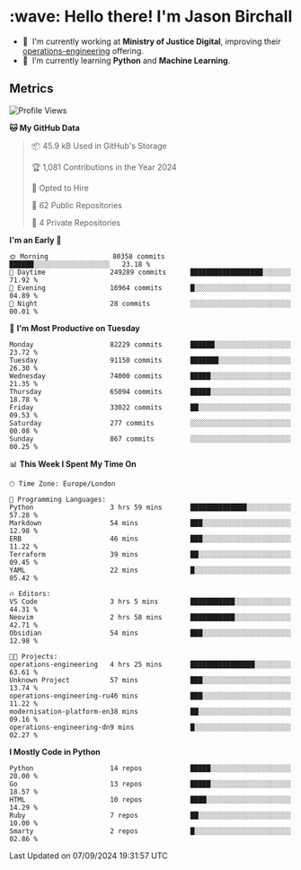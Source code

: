 <h1 align="left" id="jason-title">:wave: Hello there! I'm Jason Birchall</h1>

- :office: &nbsp;I'm currently working at **Ministry of Justice Digital**, improving their [operations-engineering](https://github.com/ministryofjustice/operations-engineering) offering.
- :seedling: &nbsp;I’m currently learning **Python** and **Machine Learning**.

<h2>Metrics</h2>

<!--START_SECTION:waka-->
![Profile Views](http://img.shields.io/badge/Profile%20Views-20-blue)

**🐱 My GitHub Data** 

> 📦 45.9 kB Used in GitHub's Storage 
 > 
> 🏆 1,081 Contributions in the Year 2024
 > 
> 💼 Opted to Hire
 > 
> 📜 62 Public Repositories 
 > 
> 🔑 4 Private Repositories 
 > 
**I'm an Early 🐤** 

```text
🌞 Morning                80358 commits       ██████░░░░░░░░░░░░░░░░░░░   23.18 % 
🌆 Daytime                249289 commits      ██████████████████░░░░░░░   71.92 % 
🌃 Evening                16964 commits       █░░░░░░░░░░░░░░░░░░░░░░░░   04.89 % 
🌙 Night                  28 commits          ░░░░░░░░░░░░░░░░░░░░░░░░░   00.01 % 
```
📅 **I'm Most Productive on Tuesday** 

```text
Monday                   82229 commits       ██████░░░░░░░░░░░░░░░░░░░   23.72 % 
Tuesday                  91150 commits       ███████░░░░░░░░░░░░░░░░░░   26.30 % 
Wednesday                74000 commits       █████░░░░░░░░░░░░░░░░░░░░   21.35 % 
Thursday                 65094 commits       █████░░░░░░░░░░░░░░░░░░░░   18.78 % 
Friday                   33022 commits       ██░░░░░░░░░░░░░░░░░░░░░░░   09.53 % 
Saturday                 277 commits         ░░░░░░░░░░░░░░░░░░░░░░░░░   00.08 % 
Sunday                   867 commits         ░░░░░░░░░░░░░░░░░░░░░░░░░   00.25 % 
```


📊 **This Week I Spent My Time On** 

```text
🕑︎ Time Zone: Europe/London

💬 Programming Languages: 
Python                   3 hrs 59 mins       ██████████████░░░░░░░░░░░   57.28 % 
Markdown                 54 mins             ███░░░░░░░░░░░░░░░░░░░░░░   12.98 % 
ERB                      46 mins             ███░░░░░░░░░░░░░░░░░░░░░░   11.22 % 
Terraform                39 mins             ██░░░░░░░░░░░░░░░░░░░░░░░   09.45 % 
YAML                     22 mins             █░░░░░░░░░░░░░░░░░░░░░░░░   05.42 % 

🔥 Editors: 
VS Code                  3 hrs 5 mins        ███████████░░░░░░░░░░░░░░   44.31 % 
Neovim                   2 hrs 58 mins       ███████████░░░░░░░░░░░░░░   42.71 % 
Obsidian                 54 mins             ███░░░░░░░░░░░░░░░░░░░░░░   12.98 % 

🐱‍💻 Projects: 
operations-engineering   4 hrs 25 mins       ████████████████░░░░░░░░░   63.61 % 
Unknown Project          57 mins             ███░░░░░░░░░░░░░░░░░░░░░░   13.74 % 
operations-engineering-ru46 mins             ███░░░░░░░░░░░░░░░░░░░░░░   11.22 % 
modernisation-platform-en38 mins             ██░░░░░░░░░░░░░░░░░░░░░░░   09.16 % 
operations-engineering-dn9 mins              █░░░░░░░░░░░░░░░░░░░░░░░░   02.27 % 
```

**I Mostly Code in Python** 

```text
Python                   14 repos            █████░░░░░░░░░░░░░░░░░░░░   20.00 % 
Go                       13 repos            █████░░░░░░░░░░░░░░░░░░░░   18.57 % 
HTML                     10 repos            ████░░░░░░░░░░░░░░░░░░░░░   14.29 % 
Ruby                     7 repos             ██░░░░░░░░░░░░░░░░░░░░░░░   10.00 % 
Smarty                   2 repos             █░░░░░░░░░░░░░░░░░░░░░░░░   02.86 % 
```




 Last Updated on 07/09/2024 19:31:57 UTC
<!--END_SECTION:waka-->

<!-- links -->

[issues page]: https://github.com/jasonBirchall/jasonBirchall/issues "jasonBirchall/issues"
